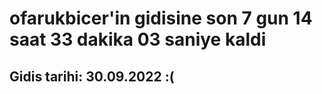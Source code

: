 # ofarukbicer'in gidisine son 7 gun 14 saat 33 dakika 03 saniye kaldi

## Gidis tarihi: 30.09.2022 :(